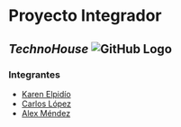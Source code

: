 # Proyecto Integrador 
## ***TechnoHouse*** ![GitHub Logo](/images/logo.png)

### Integrantes
- [Karen Elpidío](https://github.com/KarenElpidio)
- [Carlos López](https://github.com/karlos2312)
- [Alex Méndez](https://github.com/Alexus167)


